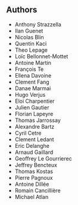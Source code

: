 ## Authors

- Anthony Strazzella
- Ilan Guenet
- Nicolas Blin
- Quentin Kaci
- Theo Lepage
- Loïc Bellonnet-Mottet
- Antoine Martin
- François Te
- Ellena Davoine
- Clement Fang
- Danae Marmai
- Hugo Verjus
- Eloi Charpentier
- Julien Gautier
- Florian Lapeyre
- Thomas Jarrossay
- Alexandre Bartz
- Cyril Cetre
- Clement Ledant
- Eric Delanghe
- Arnaud Gaillard
- Geoffrey Le Gourrierec
- Jeffrey Bencteux
- Thomas Kostas
- Pierre Pagnoux
- Antoine Dillée
- Romain Cancillière
- Michael Atlan